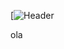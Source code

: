 [![Header](https://github.com/user-attachments/assets/91f61513-85e7-4e1e-bda3-107d74b0172c "Header")


ola
